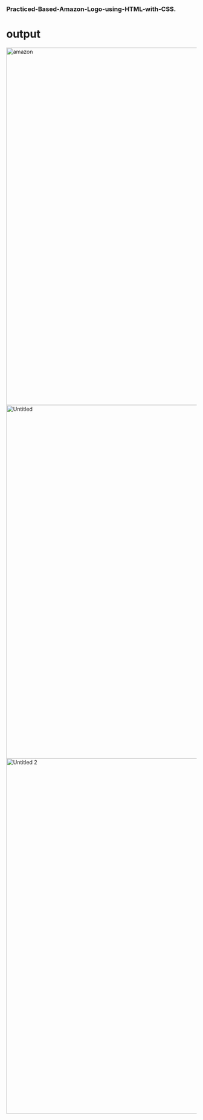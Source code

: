 # <h3>Practiced-Based-Amazon-Logo-using-HTML-with-CSS.</h3>

# output

<img width="944" alt="amazon" src="https://github.com/user-attachments/assets/d6afce64-6b49-48df-98fb-c3a56546e903">

<br>

<img width="933" alt="Untitled" src="https://github.com/user-attachments/assets/e4a03042-1841-4371-9cca-584331a692e9">

<br>

<img width="939" alt="Untitled 2" src="https://github.com/user-attachments/assets/0aad1b90-1e55-4375-9008-c4cede2f8967">
